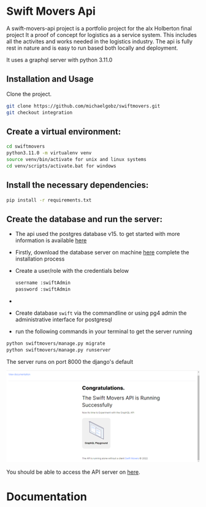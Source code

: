 # Swift Movers Api

A swift-movers-api project is a portfolio project for the alx Holberton final project 
It a proof of concept for logistics as a service system. This includes all the activites and works 
needed in the logistics industry. The api is fully rest in nature and is easy to run based both locally and deployment.

It uses a graphql server with python 3.11.0


## Installation and Usage
Clone the project.
```bash
git clone https://github.com/michaelgobz/swiftmovers.git
git checkout integration 
```
## Create a virtual environment:

```bash
cd swiftmovers
python3.11.0 -m virtualenv venv
source venv/bin/activate for unix and linux systems
cd venv/scripts/activate.bat for windows
```

## Install the necessary dependencies:
```bash
pip install -r requirements.txt
```

## Create the database and run the server:
- The api used the postgres database v15. to get started with more information is available [here](https://www.postgresql.org/docs/)
- Firstly, download the database server on machine [here](https://www.postgresql.org/download/) complete the installation process 
- Create a user/role with the credentials below

  ```bash
  username :swiftAdmin
  password :swiftAdmin
- ```
- Create database ```swift```  via the commandline or using pg4 admin the administrative interface for postgresql
- run the following commands in your terminal to get the server running

```bash
python swiftmovers/manage.py migrate
python swiftmovers/manage.py runserver
```
The server runs on port 8000 the django's default

![server splash screen](https://github.com/michaelgobz/swiftmovers/blob/master/img.png)

You should be able to access the API server on [here](http://localhost:8000/graphql/). 

# Documentation
